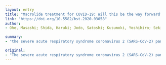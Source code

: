 ```yaml
---
layout: entry
title: "Macrolide treatment for COVID-19: Will this be the way forward?"
link: "https://doi.org/10.5582/bst.2020.03058"
author:
- Ohe, Masashi; Shida, Haruki; Jodo, Satoshi; Kusunoki, Yoshihiro; Seki, Masahide; Furuya, Ken; Goudarzi, Houman

summary:
- "the severe acute respiratory syndrome coronavirus 2 (SARS-CoV-2) pandemic has developed in late 2019 and 2020. No vaccines or drugs approved for prevention and treatment until now. All efforts at drug design and clinical trials of already approved drugs are worthy and creditable. Anti-viral effects of macrolides have attracted considerable attention. hydroxychloroquine in combination with azithromycin treatment was reported to be effective for COVID-19."

original:
- "The severe acute respiratory syndrome coronavirus 2 (SARS-CoV-2) pandemic that has developed in late 2019 and 2020 is a serious threat to human health. With no vaccines or drugs approved for prevention and treatment until now, all efforts at drug design and/or clinical trials of already approved drugs are worthy and creditable. Using structure-based drug selection for identification of SARS-CoV-2 protease inhibitors, old drugs such as macrolides (MAC) were predicted to be effective for COVID-19. Lately, the anti-viral effects of macrolides have attracted considerable attention. Very recently, hydroxychloroquine in combination with azithromycin treatment was reported to be effective for COVID-19. We believe that treatments with macrolides alone or in combination with other drugs are promising and open the possibility of an international strategy to fight this emerging viral infection."
---
```


